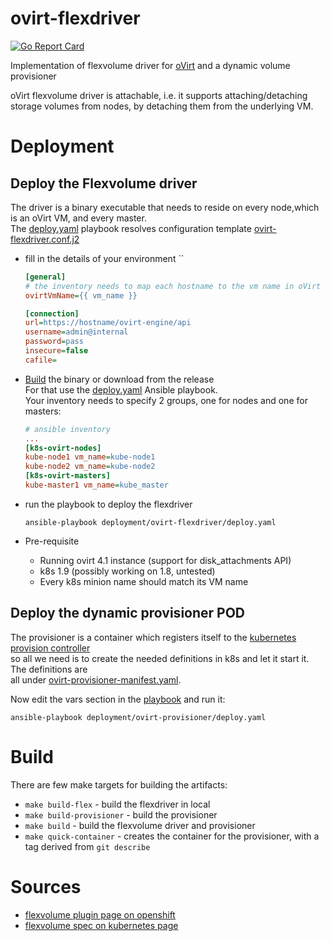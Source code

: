 # ovirt-flexdriver

[![Go Report Card](https://goreportcard.com/badge/github.com/rgolangh/ovirt-flexdriver)](https://goreportcard.com/report/github.com/rgolangh/ovirt-flexdriver)

Implementation of flexvolume driver for [oVirt](https://ovirt.org) and a dynamic volume provisioner


oVirt flexvolume driver is attachable, i.e. it supports attaching/detaching storage volumes from nodes, by detaching them from the underlying VM.


# Deployment

## Deploy the Flexvolume driver
The driver is a binary executable that needs to reside on every node,which is an oVirt VM,
and every master.\
The [deploy.yaml][flex-playbook] playbook
resolves configuration template [ovirt-flexdriver.conf.j2][flex-conf]  
- fill in the details of your environment ``
  ```ini
  [general]
  # the inventory needs to map each hostname to the vm name in oVirt
  ovirtVmName={{ vm_name }}
  
  [connection]
  url=https://hostname/ovirt-engine/api
  username=admin@internal
  password=pass
  insecure=false
  cafile=
  ```
- [Build](#Build) the binary or download from the release\
For that use the [deploy.yaml][flex-playbook] Ansible playbook.\
Your inventory needs to specify 2 groups, one for nodes and one for masters:
  ```ini
  # ansible inventory
  ...
  [k8s-ovirt-nodes]
  kube-node1 vm_name=kube-node1
  kube-node2 vm_name=kube-node2
  [k8s-ovirt-masters]
  kube-master1 vm_name=kube_master
   ```

- run the playbook to deploy the flexdriver
  ```
  ansible-playbook deployment/ovirt-flexdriver/deploy.yaml
  ```

- Pre-requisite
  - Running ovirt 4.1 instance (support for disk_attachments API)
  - k8s 1.9 (possibly working on 1.8, untested)
  - Every k8s minion name should match its VM name

## Deploy the dynamic provisioner POD
The provisioner is a container which registers itself to the [kubernetes provision controller]()\
so all we need is to create the needed definitions in k8s and let it start it. The definitions are\
all under [ovirt-provisioner-manifest.yaml](deployment/ovirt-provisioner/k8s/ovirt-provisioner-manifest.yaml.j2).

Now edit the vars section in the [playbook][prov-playbook] and run it:
```
ansible-playbook deployment/ovirt-provisioner/deploy.yaml
```
  
# Build
There are few make targets for building the artifacts:
- `make build-flex` - build the flexdriver in local 
- `make build-provisioner` - build the provisioner
- `make build` - build the flexvolume driver and provisioner
- `make quick-container` - creates the container for the provisioner, with a tag derived from `git describe`
  
# Sources
- [flexvolume plugin page on openshift](https://docs.openshift.org/latest/install_config/persistent_storage/persistent_storage_flex_volume.html)
- [flexvolume spec on kubernetes page](https://github.com/kubernetes/community/blob/master/contributors/devel/flexvolume.md)

[flex-conf]: deployment/ovirt-flexdriver/ovirt-flexdriver.conf.j2
[flex-playbook]: deployment/ovirt-flexdriver/deploy.yaml
[prov-playbook]: deployment/ovirt-provisioner/deploy.yaml